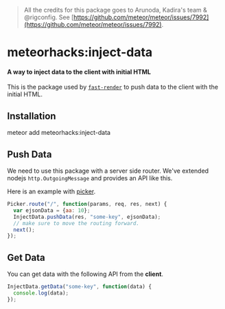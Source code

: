> All the credits for this package goes to Arunoda, Kadira's team & @rigconfig. See [https://github.com/meteor/meteor/issues/7992](https://github.com/meteor/meteor/issues/7992).

# meteorhacks:inject-data

#### A way to inject data to the client with initial HTML

This is the package used by [`fast-render`](https://github.com/meteorhacks/fast-render) to push data to the client with the initial HTML.

## Installation

meteor add meteorhacks:inject-data

## Push Data

We need to use this package with a server side router. We've extended nodejs `http.OutgoingMessage` and provides an API like this.

Here is an example with [picker](https://github.com/meteorhacks/picker).

```js
Picker.route("/", function(params, req, res, next) {
  var ejsonData = {aa: 10};
  InjectData.pushData(res, "some-key", ejsonData);
  // make sure to move the routing forward.
  next();
});
```

## Get Data

You can get data with the following API from the **client**.

```js
InjectData.getData("some-key", function(data) {
  console.log(data);
});
```

